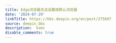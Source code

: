 ```yaml
---
title: Edge浏览器无法设置成默认浏览器
date: '2024-07-29'
linkTitle: https://bbs.deepin.org/en/post/275697
source: deepin_bbs
description:  kxmc 
disable_comments: true
---
```


